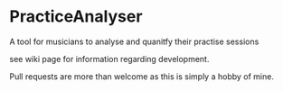 # PracticeAnalyser
A tool for musicians to analyse and quanitfy their practise sessions

see wiki page for information regarding development.

Pull requests are more than welcome as this is simply a hobby of mine.
